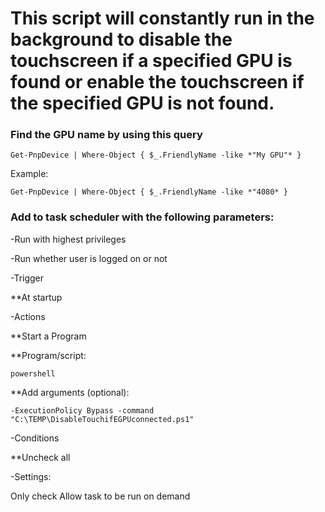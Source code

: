 # This script will constantly run in the background to disable the touchscreen if a specified GPU is found or enable the touchscreen if the specified GPU is not found.


### **Find the GPU name by using this query**

	Get-PnpDevice | Where-Object { $_.FriendlyName -like *"My GPU"* }

Example:

	Get-PnpDevice | Where-Object { $_.FriendlyName -like *"4080* }


### **Add to task scheduler with the following parameters:**

-Run with highest privileges

-Run whether user is logged on or not

-Trigger

  **At startup
  
-Actions

   **Start a Program
  
   **Program/script:
      
	powershell
    
   **Add arguments (optional):

	-ExecutionPolicy Bypass -command "C:\TEMP\DisableTouchifEGPUconnected.ps1"
      
-Conditions

   **Uncheck all
  
-Settings:

   Only check Allow task to be run on demand
